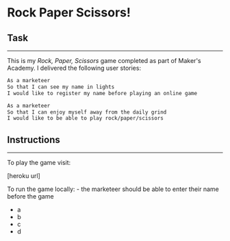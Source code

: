 # Rock Paper Scissors!

## Task
----

This is my _Rock, Paper, Scissors_ game completed as part of Maker's Academy. I delivered the following user stories:

```sh
As a marketeer
So that I can see my name in lights
I would like to register my name before playing an online game

As a marketeer
So that I can enjoy myself away from the daily grind
I would like to be able to play rock/paper/scissors
```

## Instructions
---

To play the game visit:

[heroku url]

To run the game locally: - the marketeer should be able to enter their name before the game
- a
- b
- c
- d
